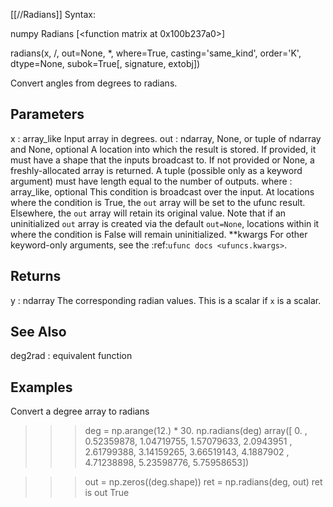 [[//Radians]]
Syntax:

  numpy Radians [<function matrix at 0x100b237a0>]

radians(x, /, out=None, *, where=True, casting='same_kind', order='K', dtype=None, subok=True[, signature, extobj])

Convert angles from degrees to radians.

Parameters
----------
x : array_like
    Input array in degrees.
out : ndarray, None, or tuple of ndarray and None, optional
    A location into which the result is stored. If provided, it must have
    a shape that the inputs broadcast to. If not provided or None,
    a freshly-allocated array is returned. A tuple (possible only as a
    keyword argument) must have length equal to the number of outputs.
where : array_like, optional
    This condition is broadcast over the input. At locations where the
    condition is True, the `out` array will be set to the ufunc result.
    Elsewhere, the `out` array will retain its original value.
    Note that if an uninitialized `out` array is created via the default
    ``out=None``, locations within it where the condition is False will
    remain uninitialized.
**kwargs
    For other keyword-only arguments, see the
    :ref:`ufunc docs <ufuncs.kwargs>`.

Returns
-------
y : ndarray
    The corresponding radian values.
    This is a scalar if `x` is a scalar.

See Also
--------
deg2rad : equivalent function

Examples
--------
Convert a degree array to radians

>>> deg = np.arange(12.) * 30.
>>> np.radians(deg)
array([ 0.        ,  0.52359878,  1.04719755,  1.57079633,  2.0943951 ,
        2.61799388,  3.14159265,  3.66519143,  4.1887902 ,  4.71238898,
        5.23598776,  5.75958653])

>>> out = np.zeros((deg.shape))
>>> ret = np.radians(deg, out)
>>> ret is out
True